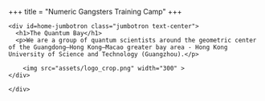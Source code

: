 +++
title = "Numeric Gangsters Training Camp"
+++

~~~
<div id=home-jumbotron class="jumbotron text-center">
  <h1>The Quantum Bay</h1>
  <p>We are a group of quantum scientists around the geometric center of the Guangdong–Hong Kong–Macao greater bay area - Hong Kong University of Science and Technology (Guangzhou).</p>

    <img src="assets/logo_crop.png" width="300" >
</div>

</div>
~~~
